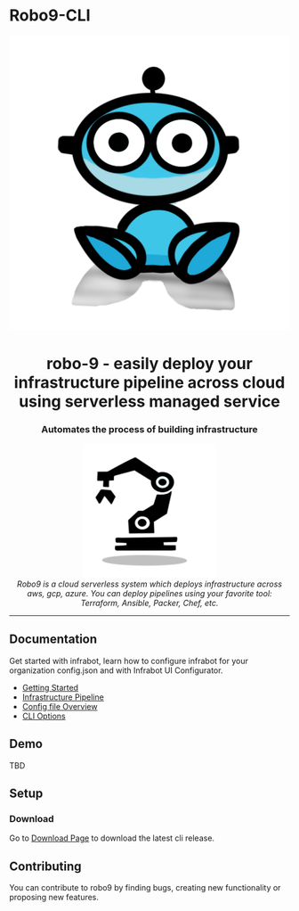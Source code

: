 # Robo9-CLI



<p align="center">
  <img src="docs/src/_static/assets/images/space-bot-blue-png.png" alt="robotcli-logo" />
</p>

<h1 align="center">robo-9 - easily deploy your infrastructure pipeline across cloud using serverless managed service</h1>
<h3 align="center"> Automates the process of building infrastructure
</h3>
<p align="center">
  <img src="docs/src/_static/assets/images/controller-img.png" alt="robotcli-logo" width="240px" height="240px" />
  <br>
  <i>Robo9 is a cloud serverless system which deploys infrastructure across aws, gcp, azure. You can deploy pipelines using your favorite tool: Terraform, Ansible, Packer, Chef, etc.</i>
  <br>
</p>


<hr>

## Documentation

Get started with infrabot, learn how to configure infrabot for your organization config.json and with Infrabot UI Configurator.

- [Getting Started][quickstart]
- [Infrastructure Pipeline][infrapipeline]
- [Config file Overview][configoverview]
- [CLI Options][cli] 

## Demo

TBD

## Setup


### Download
Go to [Download Page][downloadcli] to download the latest cli release.

## Contributing
You can contribute to robo9 by finding bugs, creating new functionality or proposing new features.


[quickstart]: https://www.google.ca/
[infrapipeline]: https://www.google.ca/
[configoverview]: https://www.google.ca/
[cli]: https://www.google.ca/
[downloadcli]: https://www.google.ca/
